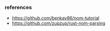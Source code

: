 ### references
- https://github.com/benkay86/nom-tutorial
- https://github.com/zupzup/rust-nom-parsing
